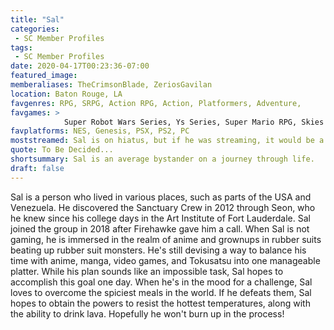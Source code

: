 ```yaml
---
title: "Sal"
categories:
 - SC Member Profiles
tags:
 - SC Member Profiles
date: 2020-04-17T00:23:36-07:00
featured_image:
memberaliases: TheCrimsonBlade, ZeriosGavilan
location: Baton Rouge, LA
favgenres: RPG, SRPG, Action RPG, Action, Platformers, Adventure,
favgames: >
            Super Robot Wars Series, Ys Series, Super Mario RPG, Skies of Arcadia, The Legend of Heroes: Trails/Kiseki Series, Mischief Makers, VA-11 HALL-A,
favplatforms: NES, Genesis, PSX, PS2, PC
moststreamed: Sal is on hiatus, but if he was streaming, it would be a random doujin game, an adventure title, an RPG, or an action RPG.
quote: To Be Decided...
shortsummary: Sal is an average bystander on a journey through life.
draft: false
---
```


Sal is a person who lived in various places, such as parts of the USA and Venezuela. He discovered the Sanctuary Crew in 2012 through Seon, who he knew since his college days in the Art Institute of Fort Lauderdale. Sal joined the group in 2018 after Firehawke gave him a call. When Sal is not gaming, he is immersed in the realm of anime and grownups in rubber suits beating up rubber suit monsters. He's still devising a way to balance his time with anime, manga, video games, and Tokusatsu into one manageable platter. While his plan sounds like an impossible task, Sal hopes to accomplish this goal one day. When he's in the mood for a challenge, Sal loves to overcome the spiciest meals in the world. If he defeats them, Sal hopes to obtain the powers to resist the hottest temperatures, along with the ability to drink lava. Hopefully he won't burn up in the process!

